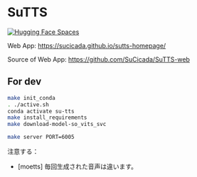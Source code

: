 # SuTTS

[![Hugging  Face  Spaces](https://img.shields.io/badge/%F0%9F%A4%97%20Hugging%20Face-Spaces-blue)](https://huggingface.co/spaces/SuCicada/SuTTS)

Web App: https://sucicada.github.io/sutts-homepage/

Source of Web App: https://github.com/SuCicada/SuTTS-web


## For dev
```bash
make init_conda
. ./active.sh
conda activate su-tts
make install_requirements
make download-model-so_vits_svc

```

```bash
make server PORT=6005
```
注意する： 
- [moetts] 毎回生成された音声は違います。


